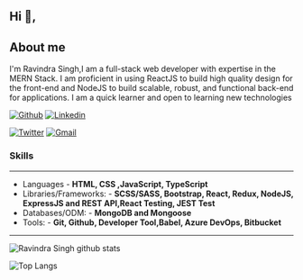 
## Hi 👋, 
## About me
I'm Ravindra Singh,I am a full-stack web developer with expertise in the MERN Stack.
I am proficient in using ReactJS to build high quality design for the front-end and NodeJS to build scalable, robust, and functional back-end for applications. I am a quick learner and open to learning new technologies

[![Github](https://img.shields.io/badge/-Github-000?style=flat&logo=Github&logoColor=white)](https://github.com/ravindra-me)
[![Linkedin](https://img.shields.io/badge/-LinkedIn-blue?style=flat&logo=Linkedin&logoColor=white)](https://www.linkedin.com/in/ravindra-singh-342946156/)

[![Twitter](https://img.shields.io/badge/-Twitter-1ca0f1?style=flat-square&labelColor=1ca0f1&logo=twitter&logoColor=white&link=https://twitter.com/ravindra_9454
)](https://twitter.com/ravindra_9454)
[![Gmail](https://img.shields.io/badge/-Gmail-c14438?style=flat&logo=Gmail&logoColor=white)](mailto:ravindrarajpoot9628172@gmail.com)
&nbsp;

### Skills ###
----------------------------------------------------------------------------------------------------------------------------
- Languages - **HTML, CSS ,JavaScript, TypeScript**
- Libraries/Frameworks: - **SCSS/SASS, Bootstrap, React, Redux, NodeJS, ExpressJS and REST API,React Testing, JEST Test**
- Databases/ODM: - **MongoDB and Mongoose**
- Tools: - **Git, Github, Developer Tool,Babel, Azure DevOps, Bitbucket**

----------------------------------------------------------------------------------------------------------------------------

![Ravindra Singh github stats](https://github-readme-stats.vercel.app/api?username=ravindra-me&hide=["issues"]&show_icons=true)

![Top Langs](https://github-readme-stats.vercel.app/api/top-langs/?username=ravindra-me&layout=compact&theme=darcula&langs_count=10)
